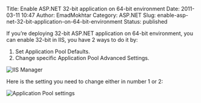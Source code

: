 Title: Enable ASP.NET 32-bit application on 64-bit environment
Date: 2011-03-11 10:47
Author: EmadMokhtar
Category: ASP.NET
Slug: enable-asp-net-32-bit-application-on-64-bit-environment
Status: published

If you’re deploying 32-bit ASP.NET application on 64-bit environment,
you can enable 32-bit in IIS, you have 2 ways to do it by:

1.  Set Application Pool Defaults.
2.  Change specific Application Pool Advanced Settings.

![IIS Manager]({filename}/images/32bitasp_1.jpg)

Here is the setting you need to change either in number 1 or 2:

![Application Pool settings]({filename}/images/32bitasp1.jpg)
